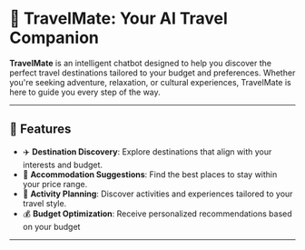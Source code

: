 
# 🧳 TravelMate: Your AI Travel Companion

**TravelMate** is an intelligent chatbot designed to help you discover the perfect travel destinations tailored to your budget and preferences. Whether you're seeking adventure, relaxation, or cultural experiences, TravelMate is here to guide you every step of the way.

---

## 🌟 Features

- ✈️ **Destination Discovery**: Explore destinations that align with your interests and budget.
- 🏨 **Accommodation Suggestions**: Find the best places to stay within your price range.
- 🎯 **Activity Planning**: Discover activities and experiences tailored to your travel style.
- 💰 **Budget Optimization**: Receive personalized recommendations based on your budget

---
